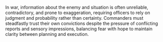 In war, information about the enemy and situation is often unreliable, contradictory, and prone to exaggeration, requiring officers to rely on judgment and probability rather than certainty. Commanders must steadfastly trust their own convictions despite the pressure of conflicting reports and sensory impressions, balancing fear with hope to maintain clarity between planning and execution.
